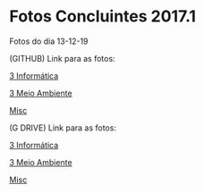 # Fotos Concluintes 2017.1
Fotos do dia 13-12-19

(GITHUB) Link para as fotos:

[3 Informática](https://github.com/alefemoreira/fotos_concluintes_2017.1/tree/master/3INF)

[3 Meio Ambiente](https://github.com/alefemoreira/fotos_concluintes_2017.1/tree/master/3MA)

[Misc](https://github.com/alefemoreira/fotos_concluintes_2017.1/tree/master/MISC)

(G DRIVE) Link para as fotos:

[3 Informática](https://drive.google.com/open?id=1WQdb2sB4EQ1iL9834JWkyXOnOoQJpG4E)

[3 Meio Ambiente](https://drive.google.com/open?id=18LcjTD_tE7pISwL26XQcqsuLZBqRgC-A)

[Misc](https://drive.google.com/open?id=1HHPxbJnFyFrMFrlU_DUDL0RFAwuq6Or9)
